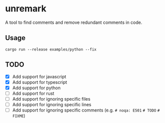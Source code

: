 # unremark

A tool to find comments and remove redundant comments in code.


## Usage
```
cargo run --release examples/python --fix
```

## TODO
- [x] Add support for javascript
- [x] Add support for typescript
- [x] Add support for python
- [ ] Add support for rust
- [ ] Add support for ignoring specific files
- [ ] Add support for ignoring specific lines
- [ ] Add support for ignoring specific comments (e.g. `# noqa: E501` `# TODO` `# FIXME`)
